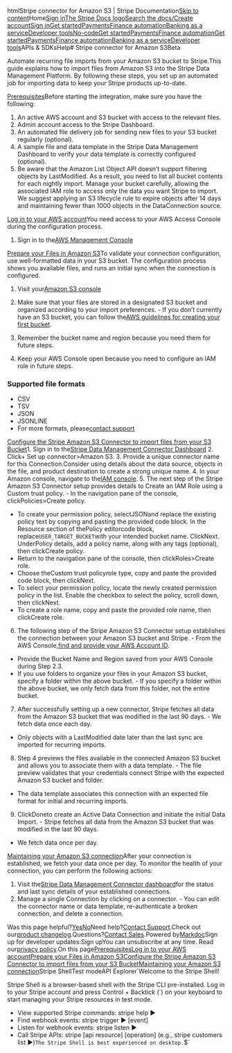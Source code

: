 htmlStripe connector for Amazon S3 | Stripe Documentation[Skip to content](#main-content)Home[Sign in](https://dashboard.stripe.com/login?redirect=https%3A%2F%2Fdocs.stripe.com%2Fstripe-data%2Fimport-external-data%2Fconnectors%2Fs3)[The Stripe Docs logo](/)[Search the docs/](#)[Create account](https://dashboard.stripe.com/register)[Sign in](https://dashboard.stripe.com/login?redirect=https%3A%2F%2Fdocs.stripe.com%2Fstripe-data%2Fimport-external-data%2Fconnectors%2Fs3)[Get started](/get-started)[Payments](/payments)[Finance automation](/finance-automation)[Banking as a service](/financial-services)[Developer tools](/development)[No-code](/no-code)[Get started](/get-started)[Payments](/payments)[Finance automation](/finance-automation)[](#)[Get started](/get-started)[Payments](/payments)[Finance automation](/finance-automation)[Banking as a service](/financial-services)[Developer tools](/development)[](#)APIs & SDKsHelp[](#)[](#)# Stripe connector for Amazon S3Beta

Automate recurring file imports from your Amazon S3 bucket to Stripe.This guide explains how to import files from Amazon S3 into the Stripe Data Management Platform. By following these steps, you set up an automated job for importing data to keep your Stripe products up-to-date.

[Prerequisites](#prerequisites)Before starting the integration, make sure you have the following:

1. An active AWS account and S3 bucket with access to the relevant files.
2. Admin account access to the Stripe Dashboard.
3. An automated file delivery job for sending new files to your S3 bucket regularly (optional).
4. A sample file and data template in the Stripe Data Management Dashboard to verify your data template is correctly configured (optional).
5. Be aware that the Amazon List Object API doesn’t support filtering objects by LastModified. As a result, you need to list all bucket contents for each nightly import. Manage your bucket carefully, allowing the associated IAM role to access only the data you want Stripe to import. We suggest applying an S3 lifecycle rule to expire objects after 14 days and maintaining fewer than 1000 objects in the DataConnection source.

[Log in to your AWS account](#section-1)You need access to your AWS Access Console during the configuration process.

1. Sign in to the[AWS Management Console](https://console.aws.amazon.com/)

[Prepare your Files in Amazon S3](#section-2)To validate your connection configuration, use well-formatted data in your S3 bucket. The configuration process shows you available files, and runs an initial sync when the connection is configured.

1. Visit your[Amazon S3 console](https://s3.console.aws.amazon.com/)
2. Make sure that your files are stored in a designated S3 bucket and organized according to your import preferences.  - If you don’t currently have an S3 bucket, you can follow the[AWS guidelines for creating your first bucket](https://docs.aws.amazon.com/AmazonS3/latest/userguide/creating-bucket.html).


3. Remember the bucket name and region because you need them for future steps.
4. Keep your AWS Console open because you need to configure an IAM role in future steps.

### Supported file formats

- CSV
- TSV
- JSON
- JSONLINE
- For more formats, please[contact support](https://support.stripe.com/)

[Configure the Stripe Amazon S3 Connector to import files from your S3 Bucket](#section-3)1. Sign in to the[Stripe Data Management Connector Dashboard](https://dashboard.stripe.com/data-management/connectors)
2. Click+ Set up connector>Amazon S3.
3. Provide a unique connector name for this Connection.Consider using details about the data source, objects in the file, and product destination to create a strong unique name.
4. In your Amazon console, navigate to the[IAM console](https://console.aws.amazon.com/iam/).
5. The next step of the Stripe Amazon S3 Connector setup provides details to Create an IAM Role using a Custom trust policy.  - In the navigation pane of the console, clickPolicies>Create policy.
  - To create your permission policy, selectJSONand replace the existing policy text by copying and pasting the provided code block. In the Resource section of thePolicy editorcode block, replace`USER_TARGET_BUCKET`with your intended bucket name. ClickNext. UnderPolicy details, add a policy name, along with any tags (optional), then clickCreate policy.
  - Return to the navigation pane of the console, then clickRoles>Create role.
  - Choose theCustom trust policyrole type, copy and paste the provided code block, then clickNext.
  - To select your permission policy, locate the newly created permission policy in the list. Enable the checkbox to select the policy, scroll down, then clickNext.
  - To create a role name, copy and paste the provided role name, then clickCreate role.


6. The following step of the Stripe Amazon S3 Connector setup establishes the connection between your Amazon S3 bucket and Stripe.  - From the AWS Console,[find and provide your AWS Account ID](https://docs.aws.amazon.com/accounts/latest/reference/manage-acct-identifiers.html#FindAccountId).
  - Provide the Bucket Name and Region saved from your AWS Console during Step 2.3.
  - If you use folders to organize your files in your Amazon S3 bucket, specify a folder within the above bucket.    - If you specify a folder within the above bucket, we only fetch data from this folder, not the entire bucket.




7. After successfully setting up a new connector, Stripe fetches all data from the Amazon S3 bucket that was modified in the last 90 days.  - We fetch data once each day.
  - Only objects with a LastModified date later than the last sync are imported for recurring imports.


8. Step 4 previews the files available in the connected Amazon S3 bucket and allows you to associate them with a data template.  - The file preview validates that your credentials connect Stripe with the expected Amazon S3 bucket and folder.
  - The data template associates this connection with an expected file format for initial and recurring imports.


9. ClickDoneto create an Active Data Connection and initiate the initial Data Import.  - Stripe fetches all data from the Amazon S3 bucket that was modified in the last 90 days.
  - We fetch data once per day.



[Maintaining your Amazon S3 connection](#section-4)After your connection is established, we fetch your data once per day. To monitor the health of your connection, you can perform the following actions:

1. Visit the[Stripe Data Management Connector dashboard](https://dashboard.stripe.com/data-management/connectors)for the status and last sync details of your established connections.
2. Manage a single Connection by clicking on a connector.  - You can edit the connector name or data template, re-authenticate a broken connection, and delete a connection.



Was this page helpful?[Yes](#)[No](#)Need help?[Contact Support](https://support.stripe.com/).Check out our[product changelog](https://stripe.com/blog/changelog).Questions?[Contact Sales](https://stripe.com/contact/sales).Powered by[Markdoc](https://markdoc.dev)Sign up for developer updates:Sign upYou can unsubscribe at any time. Read our[privacy policy](https://stripe.com/privacy).On this page[Prerequisites](#prerequisites)[Log in to your AWS account](#section-1)[Prepare your Files in Amazon S3](#section-2)[Configure the Stripe Amazon S3 Connector to import files from your S3 Bucket](#section-3)[Maintaining your Amazon S3 connection](#section-4)Stripe ShellTest modeAPI Explorer[](https://stripe.com/docs/stripe-cli#install)`Welcome to the Stripe Shell!

Stripe Shell is a browser-based shell with the Stripe CLI pre-installed. Log in to your
Stripe account and press Control + Backtick (`) on your keyboard to start managing your Stripe
resources in test mode.

- View supported Stripe commands: stripe help ▶️
- Find webhook events: stripe trigger ▶️ [event]
- Listen for webhook events: stripe listen ▶
- Call Stripe APIs: stripe [api resource] [operation] (e.g., stripe customers list ▶️)`The Stripe Shell is best experienced on desktop.`$`